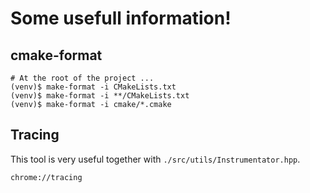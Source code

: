 # Some usefull information!

## cmake-format
```
# At the root of the project ...
(venv)$ make-format -i CMakeLists.txt
(venv)$ make-format -i **/CMakeLists.txt
(venv)$ make-format -i cmake/*.cmake
```
## Tracing
This tool is very useful together with `./src/utils/Instrumentator.hpp`.
```
chrome://tracing
```
